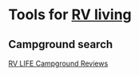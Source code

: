 
# Tools for [RV living](https://notageni.us/rv/)

## Campground search

[RV LIFE Campground Reviews](https://campgrounds.rvlife.com/)
